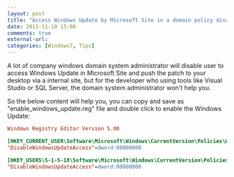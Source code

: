 ```yaml
---
layout: post
title: "Access Windows Update by Microsoft Site in a domain policy disable environment"
date: 2011-11-10 15:08
comments: true
external-url:
categories: [Windows7, Tips]
---
```

A lot of company windows domain system administrator will disable user to access Windows Update in Microsoft Site and push the patch to your desktop via a internal site, but for the developer who using tools like Visual Studio or SQL Server, the domain system administrator won't help you.

So the below content will help you, <!--more-->you can copy and save as "enable_windows_update.reg" file and double click to enable the Windows Update:

```ini
Windows Registry Editor Version 5.00

[HKEY_CURRENT_USER\Software\Microsoft\Windows\CurrentVersion\Policies\WindowsUpdate]
"DisableWindowsUpdateAccess"=dword:00000000

[HKEY_USERS\S-1-5-18\Software\Microsoft\Windows\CurrentVersion\Policies\WindowsUpdate]
"DisableWindowsUpdateAccess"=dword:00000000
```